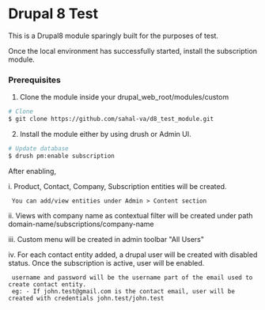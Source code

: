 # Drupal 8 Test
This is a Drupal8 module sparingly built for the purposes of test.

Once the local environment has successfully started, install the subscription module.


### Prerequisites
1. Clone the module inside your drupal_web_root/modules/custom
```bash
# Clone
$ git clone https://github.com/sahal-va/d8_test_module.git
```

2. Install the module either by using drush or Admin UI.
```bash
# Update database
$ drush pm:enable subscription
```

After enabling, 

i.   Product, Contact, Company, Subscription entities will be created.

     You can add/view entities under Admin > Content section

ii.  Views with company name as contextual filter will be created under path domain-name/subscriptions/company-name

iii. Custom menu will be created in admin toolbar "All Users"

iv.  For each contact entity added, a drupal user will be created with disabled status. Once the subscription is active, user will be enabled.

     username and password will be the username part of the email used to create contact entity.
     eg: - If john.test@gmail.com is the contact email, user will be created with credentials john.test/john.test